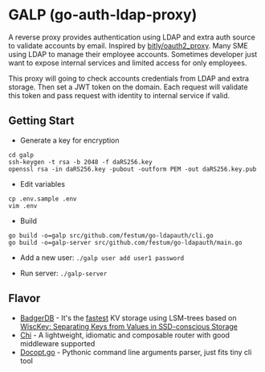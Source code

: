 # GALP (go-auth-ldap-proxy)

A reverse proxy provides authentication using LDAP and extra auth source to validate accounts by email. Inspired by [bitly/oauth2_proxy](https://github.com/bitly/oauth2_proxy).
Many SME using LDAP to manage their employee accounts. Sometimes developer just want to expose internal services and limited access for only employees.

This proxy will going to check accounts credentials from LDAP and extra storage. Then set a JWT token on the domain. 
Each request will validate this token and pass request with identity to internal service if valid.

## Getting Start

- Generate a key for encryption

```
cd galp
ssh-keygen -t rsa -b 2048 -f daRS256.key
openssl rsa -in daRS256.key -pubout -outform PEM -out daRS256.key.pub
```

- Edit variables

```
cp .env.sample .env
vim .env
```

- Build
```
go build -o=galp src/github.com/festum/go-ldapauth/cli.go
go build -o=galp-server src/github.com/festum/go-ldapauth/main.go
```

- Add a new user: `./galp user add user1 password`

- Run server: `./galp-server`



## Flavor

- [BadgerDB](https://github.com/dgraph-io/badger) - It's the [fastest](https://blog.dgraph.io/post/badger/) KV storage using LSM-trees based on [WiscKey: Separating Keys from Values in SSD-conscious Storage](https://www.usenix.org/system/files/conference/fast16/fast16-papers-lu.pdf)
- [Chi](https://github.com/go-chi/chi) - A lightweight, idiomatic and composable router with good middleware supported
- [Docopt.go](https://github.com/docopt/docopt.go) - Pythonic command line arguments parser, just fits tiny cli tool